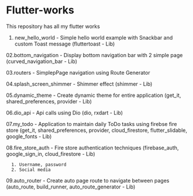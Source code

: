 # Flutter-works
 This repository has all my flutter works
 
01. new_hello_world - Simple hello world example with Snackbar and custom Toast message (fluttertoast - Lib)

02.bottom_navigation - Display bottom navigation bar with 2 simple page (curved_navigation_bar - Lib)

03.routers - SimplepPage navigation using Route Generator

04.splash_screen_shimmer - Shimmer effect (shimmer - Lib)

05.dynamic_theme - Create dynamic theme for entire application (get_it, shared_preferences, provider - Lib)

06.dio_api - Api calls using Dio (dio, rxdart - Lib)

07.my_todo - Application to maintain daily ToDo tasks using firebse fire store (get_it, shared_preferences, provider, cloud_firestore, flutter_slidable, google_fonts - Lib)

08.fire_store_auth - Fire store authentication techniques (firebase_auth, google_sign_in, cloud_firestore - Lib)
    
      1. Username, password
      2. Social media
      
09.auto_router - Create auto page route to navigate between pages (auto_route, build_runner, auto_route_generator - Lib)
